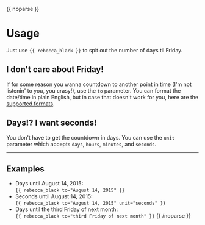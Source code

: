 {{ noparse }}
# Usage
Just use `{{ rebecca_black }}` to spit out the number of days til Friday.


## I don't care about Friday!
If for some reason you wanna countdown to another point in time (I'm not listenin' to you, you crasy!),
use the `to` parameter. You can format the date/time in plain English, but in case that doesn't work
for you, here are the [supported formats](http://php.net/manual/en/datetime.formats.php).


## Days!? I want seconds!
You don't have to get the countdown in days. You can use the `unit` parameter which accepts `days`,
`hours`, `minutes`, and `seconds`.


---


## Examples
- Days until August 14, 2015:  
  `{{ rebecca_black to="August 14, 2015" }}`
- Seconds until August 14, 2015:  
  `{{ rebecca_black to="August 14, 2015" unit="seconds" }}`
- Days until the third Friday of next month:  
  `{{ rebecca_black to="third Friday of next month" }}`
{{ /noparse }}
